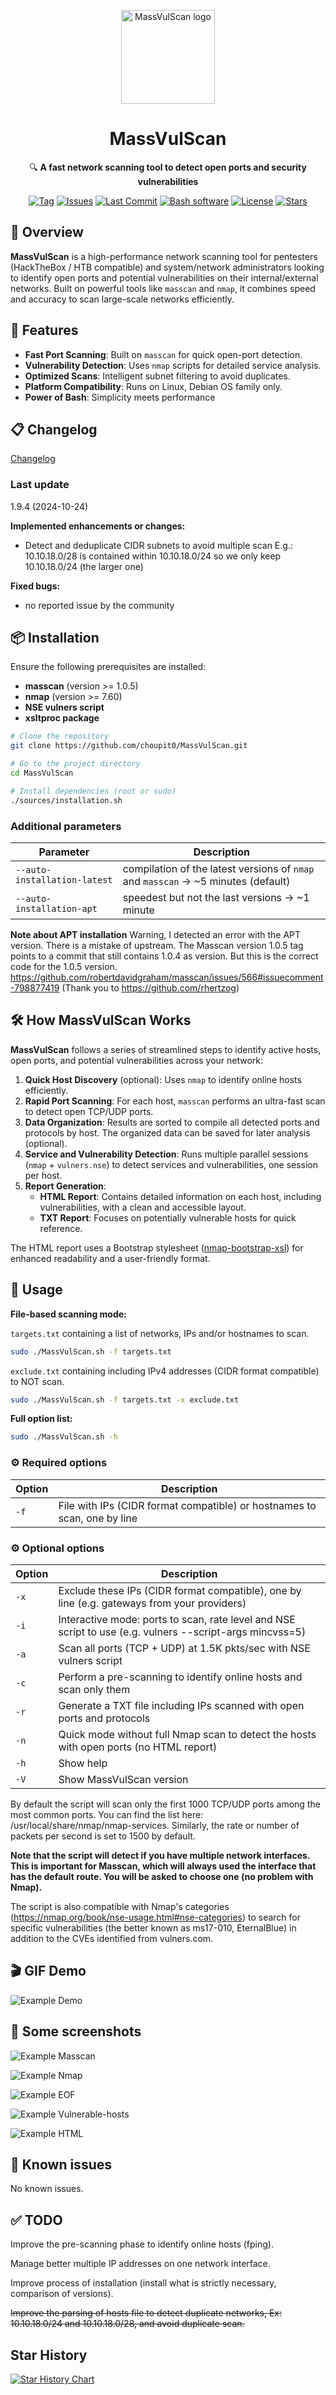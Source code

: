 <p align="center">
  <img src="https://github.com/choupit0/MassVulScan/blob/master/DALL%C2%B7E%20Logo.gif" width="150" alt="MassVulScan logo">
</p>

<h1 align="center">MassVulScan</h1>
<p align="center">🔍 <b>A fast network scanning tool to detect open ports and security vulnerabilities</b></p>

<p align="center">
  <a href="https://github.com/choupit0/MassVulScan/tags"><img src="https://img.shields.io/github/v/tag/choupit0/MassVulScan?color=blue" alt="Tag"></a>
  <a href="https://github.com/choupit0/MassVulScan/issues"><img src="https://img.shields.io/github/issues/choupit0/MassVulScan?color=green" alt="Issues"></a>
  <a href="https://github.com/choupit0/MassVulScan/graphs/commit-activity"><img src="https://img.shields.io/github/last-commit/choupit0/MassVulScan?color=blue" alt="Last Commit"></a>
  <a href="https://www.gnu.org/software/bash/"><img src="https://img.shields.io/badge/made%20with-Bash-1f425f.svg" alt="Bash software"></a>
  <a href="https://github.com/choupit0/MassVulScan/blob/master/LICENSE"><img src="https://img.shields.io/github/license/choupit0/MassVulScan?color=brightgreen" alt="License"></a>
  <a href="https://github.com/choupit0/MassVulScan"><img src="https://img.shields.io/github/stars/choupit0/MassVulScan?color=yellow" alt="Stars"></a>
</p>

## 🌟 Overview
**MassVulScan** is a high-performance network scanning tool for pentesters (HackTheBox / HTB compatible) and system/network administrators looking to identify open ports and potential vulnerabilities on their internal/external networks. Built on powerful tools like `masscan` and `nmap`, it combines speed and accuracy to scan large-scale networks efficiently.

## 🎯 Features
- **Fast Port Scanning**: Built on `masscan` for quick open-port detection.
- **Vulnerability Detection**: Uses `nmap` scripts for detailed service analysis.
- **Optimized Scans**: Intelligent subnet filtering to avoid duplicates.
- **Platform Compatibility**: Runs on Linux, Debian OS family only.
- **Power of Bash**: Simplicity meets performance

## 📋 Changelog
[Changelog](https://github.com/choupit0/MassVulScan/blob/master/CHANGELOG.md)

### Last update
1.9.4 (2024-10-24)

**Implemented enhancements or changes:**
- Detect and deduplicate CIDR subnets to avoid multiple scan
  E.g.: 10.10.18.0/28 is contained within 10.10.18.0/24 so we only keep 10.10.18.0/24 (the larger one)

**Fixed bugs:**
- no reported issue by the community

## 📦 Installation
Ensure the following prerequisites are installed:

- **masscan** (version >= 1.0.5)
- **nmap** (version >= 7.60)
- **NSE vulners script**
- **xsltproc package**

```bash
# Clone the repository
git clone https://github.com/choupit0/MassVulScan.git

# Go to the project directory
cd MassVulScan

# Install dependencies (root or sudo)
./sources/installation.sh
```

### Additional parameters
| Parameter                   | Description                                                                        |
|-----------------------------|------------------------------------------------------------------------------------|
| `--auto-installation-latest`| compilation of the latest versions of `nmap` and `masscan` -> ~5 minutes (default) |
| `--auto-installation-apt`   | speedest but not the last versions -> ~1 minute                                    |

**Note about APT installation**
Warning, I detected an error with the APT version. There is a mistake of upstream. The Masscan version 1.0.5 tag points to
a commit that still contains 1.0.4 as version. But this is the correct code for the 1.0.5 version. https://github.com/robertdavidgraham/masscan/issues/566#issuecomment-798877419
(Thank you to https://github.com/rhertzog)

## 🛠️ How MassVulScan Works
**MassVulScan** follows a series of streamlined steps to identify active hosts, open ports, and potential vulnerabilities across your network:

1. **Quick Host Discovery** (optional): Uses `nmap` to identify online hosts efficiently.
2. **Rapid Port Scanning**: For each host, `masscan` performs an ultra-fast scan to detect open TCP/UDP ports.
3. **Data Organization**: Results are sorted to compile all detected ports and protocols by host. The organized data can be saved for later analysis (optional).
4. **Service and Vulnerability Detection**: Runs multiple parallel sessions (`nmap` + `vulners.nse`) to detect services and vulnerabilities, one session per host.
5. **Report Generation**: 
   - **HTML Report**: Contains detailed information on each host, including vulnerabilities, with a clean and accessible layout.
   - **TXT Report**: Focuses on potentially vulnerable hosts for quick reference.

The HTML report uses a Bootstrap stylesheet ([nmap-bootstrap-xsl](https://github.com/honze-net/nmap-bootstrap-xsl)) for enhanced readability and a user-friendly format.

## 🚀 Usage
**File-based scanning mode:**

`targets.txt` containing a list of networks, IPs and/or hostnames to scan.

```bash
sudo ./MassVulScan.sh -f targets.txt
```

`exclude.txt` containing including IPv4 addresses (CIDR format compatible) to NOT scan.

```bash
sudo ./MassVulScan.sh -f targets.txt -x exclude.txt
```

**Full option list:**

```bash
sudo ./MassVulScan.sh -h
```

### ⚙️ Required options
| Option | Description                                                              |
|--------|--------------------------------------------------------------------------|
| `-f`   | File with IPs (CIDR format compatible) or hostnames to scan, one by line |

### ⚙️ Optional options
| Option | Description                                                                                              |
|--------|----------------------------------------------------------------------------------------------------------|
| `-x`   | Exclude these IPs (CIDR format compatible), one by line (e.g. gateways from your providers)              |
| `-i`   | Interactive mode: ports to scan, rate level and NSE script to use (e.g. vulners --script-args mincvss=5) |
| `-a`   | Scan all ports (TCP + UDP) at 1.5K pkts/sec with NSE vulners script                                      |
| `-c`   | Perform a pre-scanning to identify online hosts and scan only them                                       |
| `-r`   | Generate a TXT file including IPs scanned with open ports and protocols                                  |
| `-n`   | Quick mode without full Nmap scan to detect the hosts with open ports (no HTML report)                   |
| `-h`   | Show help                                                                                                |
| `-V`   | Show MassVulScan version                                                                                 |

By default the script will scan only the first 1000 TCP/UDP ports among the most common ports. You can find the list here: /usr/local/share/nmap/nmap-services. Similarly, the rate or number of packets per second is set to 1500 by default.

**Note that the script will detect if you have multiple network interfaces. This is important for Masscan, which will always used the interface that has the default route. You will be asked to choose one (no problem with Nmap).**

The script is also compatible with Nmap's categories (https://nmap.org/book/nse-usage.html#nse-categories) to search for specific vulnerabilities (the better known as ms17-010, EternalBlue) in addition to the CVEs identified from vulners.com.

## 🎬 GIF Demo
![Example Demo](demo/MassVulScan_Demo.gif)
##  📸 Some screenshots
![Example Masscan](screenshots/Masscan.PNG)

![Example Nmap](screenshots/Nmap.PNG)

![Example EOF](screenshots/Full-script.PNG)

![Example Vulnerable-hosts](screenshots/Ex-vulnerable-host-found.PNG)

![Example HTML](screenshots/HTML.PNG)

## 🐞 Known issues
No known issues.
## ✅ TODO
Improve the pre-scanning phase to identify online hosts (fping).

Manage better multiple IP addresses on one network interface.

Improve process of installation (install what is strictly necessary, comparison of versions).

~~Improve the parsing of hosts file to detect duplicate networks, Ex: 10.10.18.0/24 and 10.10.18.0/28, and avoid duplicate scan.~~

## Star History

<a href="https://star-history.com/#choupit0/massvulscan&Date">
 <picture>
   <source media="(prefers-color-scheme: dark)" srcset="https://api.star-history.com/svg?repos=choupit0/massvulscan&type=Date&theme=dark" />
   <source media="(prefers-color-scheme: light)" srcset="https://api.star-history.com/svg?repos=choupit0/massvulscan&type=Date" />
   <img alt="Star History Chart" src="https://api.star-history.com/svg?repos=choupit0/massvulscan&type=Date" />
 </picture>
</a>
